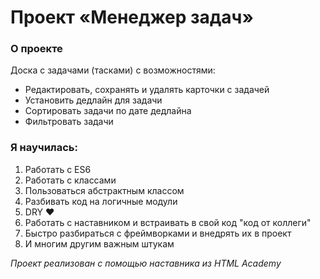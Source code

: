 # Проект «Менеджер задач»

### О проекте

Доска с задачами (тасками) с возможностями:

- Редактировать, сохранять и удалять карточки с задачей
- Установить дедлайн для задачи
- Сортировать задачи по дате дедлайна
- Фильтровать задачи

### Я научилась:

1. Работать с ES6
2. Работать с классами
3. Пользоваться абстрактным классом
4. Разбивать код на логичные модули
5. DRY ❤
6. Работать с наставником и встраивать в свой код "код от коллеги"
7. Быстро разбираться с фреймворками и внедрять их в проект
8. И многим другим важным штукам

_Проект реализован с помощью наставника из HTML Academy_
